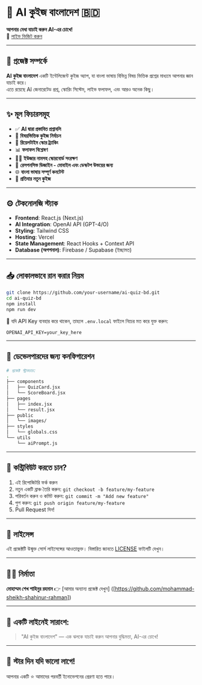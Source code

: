 
# 🧠 AI কুইজ বাংলাদেশ 🇧🇩  
**আপনার মেধা যাচাই করুন AI-এর চোখে!**  
🔗 [লাইভ ভিজিট করুন](https://ai-quiz-bd.vercel.app)

---

## 📌 প্রজেক্ট সম্পর্কে  
**AI কুইজ বাংলাদেশ** একটি ইন্টেলিজেন্ট কুইজ অ্যাপ, যা বাংলা ভাষায় বিভিন্ন বিষয় ভিত্তিক প্রশ্নের মাধ্যমে আপনার জ্ঞান যাচাই করে।  
এতে রয়েছে AI জেনারেটেড প্রশ্ন, স্কোরিং সিস্টেম, লাইভ ফলাফল, এবং আরও অনেক কিছু।

---

## ✨ মূল ফিচারসমূহ

- ✅ **AI দ্বারা প্রস্তাবিত প্রশ্নাবলি**
- 📝 **বিষয়ভিত্তিক কুইজ নির্বাচন**
- 🎯 **রিয়েলটাইম স্কোর ট্র্যাকিং**
- 📊 **ফলাফল বিশ্লেষণ**
- 🧑‍🎓 **ইউজার নামসহ স্কোরবোর্ড সংরক্ষণ**
- 📱 **রেসপনসিভ ডিজাইন - মোবাইল এবং ডেস্কটপ উভয়ের জন্য**
- 🌐 **বাংলা ভাষায় সম্পূর্ণ কনটেন্ট**
- 🧠 **প্রতিবার নতুন কুইজ**

---




## ⚙️ টেকনোলজি স্ট্যাক

- **Frontend**: React.js (Next.js)
- **AI Integration**: OpenAI API (GPT-4/O)
- **Styling**: Tailwind CSS
- **Hosting**: Vercel
- **State Management**: React Hooks + Context API
- **Database (অপশনাল)**: Firebase / Supabase (ইচ্ছামত)

---

## 📥 লোকালভাবে রান করার নিয়ম

```bash
git clone https://github.com/your-username/ai-quiz-bd.git
cd ai-quiz-bd
npm install
npm run dev
````

🔑 যদি API Key ব্যবহার করে থাকেন, তাহলে `.env.local` ফাইলে নিচের মত করে যুক্ত করুন:

```
OPENAI_API_KEY=your_key_here
```

---

## 🧪 ডেভেলপারদের জন্য কনফিগারেশন

```bash
# প্রজেক্ট স্ট্রাকচার:
.
├── components
│   ├── QuizCard.jsx
│   └── ScoreBoard.jsx
├── pages
│   ├── index.jsx
│   └── result.jsx
├── public
│   └── images/
├── styles
│   └── globals.css
└── utils
    └── aiPrompt.js
```

---

## 🤝 কন্ট্রিবিউট করতে চান?

1. এই রিপোজিটরি ফর্ক করুন
2. নতুন একটি ব্রাঞ্চ তৈরি করুন: `git checkout -b feature/my-feature`
3. পরিবর্তন করুন ও কমিট করুন: `git commit -m "Add new feature"`
4. পুশ করুন: `git push origin feature/my-feature`
5. Pull Request দিন!

---

## 📄 লাইসেন্স

এই প্রজেক্টটি উন্মুক্ত সোর্স লাইসেন্সের আওতাভুক্ত। বিস্তারিত জানতে [LICENSE](LICENSE) ফাইলটি দেখুন।

---

## 🧑‍💻 নির্মাতা

**মোহাম্মদ শেখ শাহিনুর রহমান**
👉 [আমার অন্যান্য প্রজেক্ট দেখুন] ([https://github.com/mohammad-sheikh-shahinur-rahman])


---

## 💬 একটি লাইনেই সারাংশ:

> "AI কুইজ বাংলাদেশ" — এক ঝলকে যাচাই করুন আপনার বুদ্ধিমত্তা, AI-এর চোখে!

---

## 🌟 স্টার দিন যদি ভালো লাগে!

আপনার একটি ⭐ আমাদের পরবর্তী ইনোভেশনের প্রেরণা হতে পারে।

```


